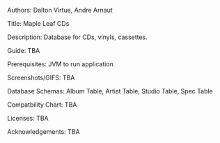 Authors: Dalton Virtue, Andre Arnaut

Title: Maple Leaf CDs

Description: Database for CDs, vinyls, cassettes.

Guide: TBA

Prerequisites: JVM to run application

Screenshots/GIFS: TBA

Database Schemas: Album Table, Artist Table, Studio Table, Spec Table

Compatbility Chart: TBA

Licenses: TBA

Acknowledgements: TBA
